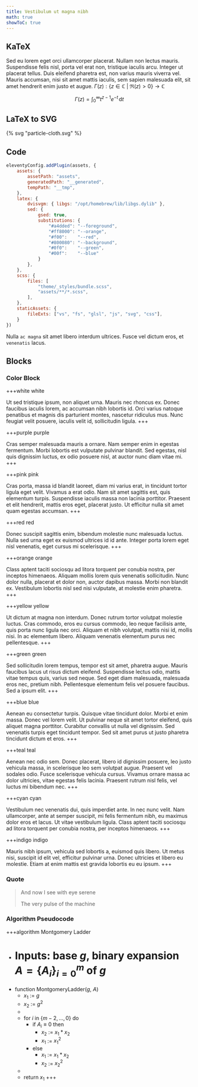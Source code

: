 ```yaml
---
title: Vestibulum ut magna nibh
math: true
showToC: true
---
```


## KaTeX

Sed eu lorem eget orci ullamcorper placerat. Nullam non lectus mauris. Suspendisse felis nisl, porta vel erat non, tristique iaculis arcu. Integer ut placerat tellus. Duis eleifend pharetra est, non varius mauris viverra vel. Mauris accumsan, nisi sit amet mattis iaculis, sem sapien malesuada elit, sit amet hendrerit enim justo et augue. $\Gamma(z) : \{z \in \mathbb{C}\ |\ \mathfrak{R}(z) > 0\} \to \mathbb{C}$

$$
\Gamma(z) = \int_{0}^{\infty} t^{z - 1}e^{-t}\,\mathrm{d}t
$$

## LaTeX to SVG

{% svg "particle-cloth.svg" %}

## Code

```js
eleventyConfig.addPlugin(assets, {
    assets: {
        assetPath: "assets",
        generatedPath: "__generated",
        tempPath: "__tmp",
    },
    latex: {
        dvisvgm: { libgs: "/opt/homebrew/lib/libgs.dylib" },
        sed: {
            gsed: true,
            substitutions: {
                "#a4dded": "--foreground",
                "#ff8000": "--orange",
                "#f00":    "--red",
                "#800080": "--background",
                "#0f0":    "--green",
                "#00f":    "--blue"
            }
        },
    },
    scss: {
        files: [
            "theme/_styles/bundle.scss",
            "assets/**/*.scss",
        ],
    },
    staticAssets: {
        fileExts: ["vs", "fs", "glsl", "js", "svg", "css"],
    }
})
```

Nulla `ac magna` sit amet libero interdum ultrices. Fusce vel dictum eros, et `venenatis` lacus.

## Blocks

### Color Block

+++white white

Ut sed tristique ipsum, non aliquet urna. Mauris nec rhoncus ex. Donec faucibus iaculis lorem, ac accumsan nibh lobortis id. Orci varius natoque penatibus et magnis dis parturient montes, nascetur ridiculus mus. Nunc feugiat velit posuere, iaculis velit id, sollicitudin ligula.
+++

+++purple purple

Cras semper malesuada mauris a ornare. Nam semper enim in egestas fermentum. Morbi lobortis est vulputate pulvinar blandit. Sed egestas, nisl quis dignissim luctus, ex odio posuere nisl, at auctor nunc diam vitae mi.
+++

+++pink pink

Cras porta, massa id blandit laoreet, diam mi varius erat, in tincidunt tortor ligula eget velit. Vivamus a erat odio. Nam sit amet sagittis est, quis elementum turpis. Suspendisse iaculis massa non lacinia porttitor. Praesent et elit hendrerit, mattis eros eget, placerat justo. Ut efficitur nulla sit amet quam egestas accumsan.
+++

+++red red

Donec suscipit sagittis enim, bibendum molestie nunc malesuada luctus. Nulla sed urna eget ex euismod ultrices id id ante. Integer porta lorem eget nisl venenatis, eget cursus mi scelerisque.
+++

+++orange orange

Class aptent taciti sociosqu ad litora torquent per conubia nostra, per inceptos himenaeos. Aliquam mollis lorem quis venenatis sollicitudin. Nunc dolor nulla, placerat et dolor non, auctor dapibus massa. Morbi non blandit ex. Vestibulum lobortis nisl sed nisi vulputate, at molestie enim pharetra.
+++

+++yellow yellow

Ut dictum at magna non interdum. Donec rutrum tortor volutpat molestie luctus. Cras commodo, eros eu cursus commodo, leo neque facilisis ante, quis porta nunc ligula nec orci. Aliquam et nibh volutpat, mattis nisi id, mollis nisi. In ac elementum libero. Aliquam venenatis elementum purus nec pellentesque.
+++

+++green green

Sed sollicitudin lorem tempus, tempor est sit amet, pharetra augue. Mauris faucibus lacus ut risus dictum eleifend. Suspendisse lectus odio, mattis vitae tempus quis, varius sed neque. Sed eget diam malesuada, malesuada eros nec, pretium nibh. Pellentesque elementum felis vel posuere faucibus. Sed a ipsum elit.
+++

+++blue blue

Aenean eu consectetur turpis. Quisque vitae tincidunt dolor. Morbi et enim massa. Donec vel lorem velit. Ut pulvinar neque sit amet tortor eleifend, quis aliquet magna porttitor. Curabitur convallis ut nulla vel dignissim. Sed venenatis turpis eget tincidunt tempor. Sed sit amet purus ut justo pharetra tincidunt dictum et eros.
+++

+++teal teal

Aenean nec odio sem. Donec placerat, libero id dignissim posuere, leo justo vehicula massa, in scelerisque leo sem volutpat augue. Praesent vel sodales odio. Fusce scelerisque vehicula cursus. Vivamus ornare massa ac dolor ultricies, vitae egestas felis lacinia. Praesent rutrum nisl felis, vel luctus mi bibendum nec. 
+++

+++cyan cyan

Vestibulum nec venenatis dui, quis imperdiet ante. In nec nunc velit. Nam ullamcorper, ante at semper suscipit, mi felis fermentum nibh, eu maximus dolor eros et lacus. Ut vitae vestibulum ligula. Class aptent taciti sociosqu ad litora torquent per conubia nostra, per inceptos himenaeos.
+++


+++indigo indigo

Mauris nibh ipsum, vehicula sed lobortis a, euismod quis libero. Ut metus nisi, suscipit id elit vel, efficitur pulvinar urna. Donec ultricies et libero eu molestie. Etiam at enim mattis est gravida lobortis eu eu ipsum.
+++


### Quote
> And now I see with eye serene
>
> The very pulse of the machine

### Algorithm Pseudocode

+++algorithm Montgomery Ladder
- # Inputs: base $g$, binary expansion $A = \{A_i\}_{i=0}^{m}$ of $g$
- function MontgomeryLadder($g$, $A$)
    - $x_1$ := $g$
    - $x_2$ := $g^2$
    - &nbsp;
    - for $i$ in $\{m - 2, \dots, 0\}$ do
        - if $A_i \equiv 0$ then
            - $x_2$ := $x_1 * x_2$
            - $x_1$ := $x_1^2$
        - else
            - $x_1$ := $x_1 * x_2$
            - $x_2$ := $x_2^2$
    - &nbsp;
    - return $x_1$
+++
